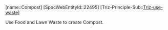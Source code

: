 ﻿---
type: TrizExample
aliases:
- Compost
license: CC BY-SA 4.0
copyright: https://github.com/SpocWeb
IsDeleted: false
IsReadOnly: false
Confidential: public
tags: 
- Triz/Principle/Example
---
[name::Compost]
[SpocWebEntityId::22495]
[Triz-Principle-Sub::[Triz-use-waste](tech/Triz/Sub/Triz-use-waste.md)]

Use Food and Lawn Waste to create Compost.